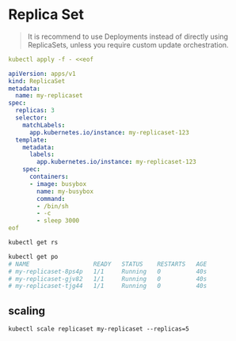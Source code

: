 # Replica Set
> It is recommend to use Deployments instead of directly using ReplicaSets, 
> unless you require custom update orchestration.


```yaml
kubectl apply -f - <<eof

apiVersion: apps/v1
kind: ReplicaSet
metadata:
  name: my-replicaset
spec:
  replicas: 3
  selector:
    matchLabels:
      app.kubernetes.io/instance: my-replicaset-123
  template:
    metadata:
      labels:
        app.kubernetes.io/instance: my-replicaset-123
    spec:
      containers:
      - image: busybox
        name: my-busybox
        command:
        - /bin/sh
        - -c
        - sleep 3000
eof
```


```bash
kubectl get rs

kubectl get po
# NAME                  READY   STATUS    RESTARTS   AGE
# my-replicaset-8ps4p   1/1     Running   0          40s
# my-replicaset-gjv82   1/1     Running   0          40s
# my-replicaset-tjg44   1/1     Running   0          40s
```


## scaling
```txt
kubectl scale replicaset my-replicaset --replicas=5
```
